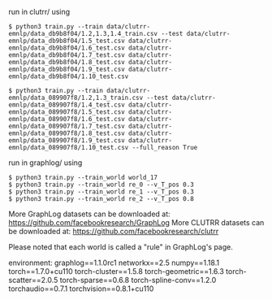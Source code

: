run in clutrr/ using

```
$ python3 train.py --train data/clutrr-emnlp/data_db9b8f04/1.2,1.3,1.4_train.csv --test data/clutrr-emnlp/data_db9b8f04/1.5_test.csv data/clutrr-emnlp/data_db9b8f04/1.6_test.csv data/clutrr-emnlp/data_db9b8f04/1.7_test.csv data/clutrr-emnlp/data_db9b8f04/1.8_test.csv data/clutrr-emnlp/data_db9b8f04/1.9_test.csv data/clutrr-emnlp/data_db9b8f04/1.10_test.csv 

$ python3 train.py --train data/clutrr-emnlp/data_089907f8/1.2,1.3_train.csv --test data/clutrr-emnlp/data_089907f8/1.4_test.csv data/clutrr-emnlp/data_089907f8/1.5_test.csv data/clutrr-emnlp/data_089907f8/1.6_test.csv data/clutrr-emnlp/data_089907f8/1.7_test.csv data/clutrr-emnlp/data_089907f8/1.8_test.csv data/clutrr-emnlp/data_089907f8/1.9_test.csv data/clutrr-emnlp/data_089907f8/1.10_test.csv --full_reason True
```

run in graphlog/ using

```
$ python3 train.py --train_world world_17
$ python3 train.py --train_world re_0 --v_T_pos 0.3 
$ python3 train.py --train_world re_1 --v_T_pos 0.3 
$ python3 train.py --train_world re_2 --v_T_pos 0.8 
```

More GraphLog datasets can be downloaded at: https://github.com/facebookresearch/GraphLog
More CLUTRR datasets can be downloaded at: https://github.com/facebookresearch/clutrr

Please noted that each world is called a "rule" in GraphLog's page. 

environment:
graphlog==1.1.0rc1
networkx==2.5
numpy==1.18.1
torch==1.7.0+cu110
torch-cluster==1.5.8
torch-geometric==1.6.3
torch-scatter==2.0.5
torch-sparse==0.6.8
torch-spline-conv==1.2.0
torchaudio==0.7.1
torchvision==0.8.1+cu110

